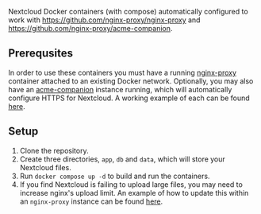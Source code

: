 Nextcloud Docker containers (with compose) automatically configured to work with https://github.com/nginx-proxy/nginx-proxy and https://github.com/nginx-proxy/acme-companion.

## Prerequsites
In order to use these containers you must have a running [nginx-proxy](https://github.com/nginx-proxy/nginx-proxy) container attached to an existing Docker network. Optionally, you may also have an [acme-companion](https://github.com/nginx-proxy/acme-companion) instance running, which will automatically configure HTTPS for Nextcloud. A working example of each can be found [here](https://github.com/evanjamesjackson/nginx-proxy-with-acme-companion).

## Setup
1. Clone the repository.
2. Create three directories, `app`, `db` and `data`, which will store your Nextcloud files.
3. Run `docker compose up -d` to build and run the containers.
4. If you find Nextcloud is failing to upload large files, you may need to increase nginx's upload limit. An example of how to update this within an `nginx-proxy` instance can be found [here](https://github.com/evanjamesjackson/nginx-proxy-with-acme-companion). 
